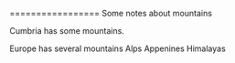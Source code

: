 =================
Some notes about mountains

Cumbria has some mountains.


Europe has several mountains
Alps
Appenines
Himalayas
